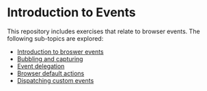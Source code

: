 
# Introduction to Events

This repository includes exercises that relate to browser events. The following
sub-topics are explored:
- [Introduction to broswer events](https://javascript.info/introduction-browser-events)
- [Bubbling and capturing](https://javascript.info/bubbling-and-capturing)
- [Event delegation](https://javascript.info/event-delegation)
- [Browser default actions](https://javascript.info/default-browser-action)
- [Dispatching custom events](https://javascript.info/dispatch-events)
